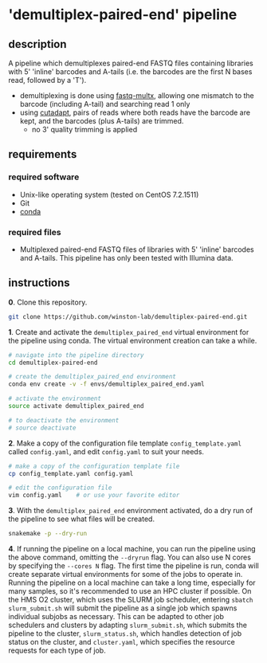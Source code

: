 
# 'demultiplex-paired-end' pipeline

## description

A pipeline which demultiplexes paired-end FASTQ files containing libraries with 5' 'inline' barcodes and A-tails (i.e. the barcodes are the first N bases read, followed by a 'T').

- demultiplexing is done using [fastq-multx](https://github.com/brwnj/fastq-multx), allowing one mismatch to the barcode (including A-tail) and searching read 1 only
- using [cutadapt](http://cutadapt.readthedocs.io/en/stable/guide.html), pairs of reads where both reads have the barcode are kept, and the barcodes (plus A-tails) are trimmed.
    - no 3' quality trimming is applied

## requirements

### required software

- Unix-like operating system (tested on CentOS 7.2.1511)
- Git
- [conda](https://conda.io/docs/user-guide/install/index.html)

### required files

- Multiplexed paired-end FASTQ files of libraries with 5' 'inline' barcodes and A-tails. This pipeline has only been tested with Illumina data.

## instructions

**0**. Clone this repository.

```bash
git clone https://github.com/winston-lab/demultiplex-paired-end.git
```

**1**. Create and activate the `demultiplex_paired_end` virtual environment for the pipeline using conda. The virtual environment creation can take a while.

```bash
# navigate into the pipeline directory
cd demultiplex-paired-end

# create the demultiplex_paired_end environment
conda env create -v -f envs/demultiplex_paired_end.yaml

# activate the environment
source activate demultiplex_paired_end

# to deactivate the environment
# source deactivate
```

**2**. Make a copy of the configuration file template `config_template.yaml` called `config.yaml`, and edit `config.yaml` to suit your needs.

```bash
# make a copy of the configuration template file
cp config_template.yaml config.yaml

# edit the configuration file
vim config.yaml    # or use your favorite editor
```

**3**. With the `demultiplex_paired_end` environment activated, do a dry run of the pipeline to see what files will be created.

```bash
snakemake -p --dry-run
```

**4**. If running the pipeline on a local machine, you can run the pipeline using the above command, omitting the `--dryrun` flag. You can also use N cores by specifying the `--cores N` flag. The first time the pipeline is run, conda will create separate virtual environments for some of the jobs to operate in. Running the pipeline on a local machine can take a long time, especially for many samples, so it's recommended to use an HPC cluster if possible. On the HMS O2 cluster, which uses the SLURM job scheduler, entering `sbatch slurm_submit.sh` will submit the pipeline as a single job which spawns individual subjobs as necessary. This can be adapted to other job schedulers and clusters by adapting `slurm_submit.sh`, which submits the pipeline to the cluster, `slurm_status.sh`, which handles detection of job status on the cluster, and `cluster.yaml`, which specifies the resource requests for each type of job.

